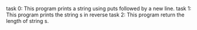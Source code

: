 task 0: This program prints a string using puts followed by a new line.
task 1: This program prints the string s in reverse
task 2: This program return the length of string s.
